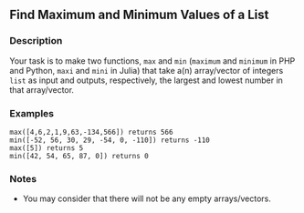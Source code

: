 ## Find Maximum and Minimum Values of a List

### Description

Your task is to make two functions, `max` and `min` (`maximum` and `minimum` in PHP and Python, `maxi` and `mini` in Julia) that take a(n) array/vector of integers `list` as input and outputs, respectively, the largest and lowest number in that array/vector.

### Examples
```
max([4,6,2,1,9,63,-134,566]) returns 566
min([-52, 56, 30, 29, -54, 0, -110]) returns -110
max([5]) returns 5
min([42, 54, 65, 87, 0]) returns 0
```
### Notes

* You may consider that there will not be any empty arrays/vectors.
